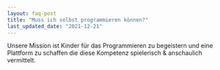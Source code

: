 ```yaml
---
layout: faq-post
title: "Muss ich selbst programmieren können?"
last_updated_date: "2021-12-21"
---
```


Unsere Mission ist Kinder für das Programmieren zu begeistern und eine Plattform zu schaffen die diese Kompetenz spielerisch & anschaulich vermittelt. 